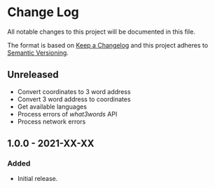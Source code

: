 # Change Log
All notable changes to this project will be documented in this file.

The format is based on [Keep a Changelog](http://keepachangelog.com/)
and this project adheres to [Semantic Versioning](http://semver.org/).

## Unreleased
-   Convert coordinates to 3 word address
-   Convert 3 word address to coordinates
-   Get available languages
-   Process errors of _what3words_ API
-   Process network errors

## 1.0.0 - 2021-XX-XX
### Added
-   Initial release.
